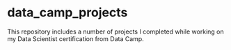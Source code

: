 # data_camp_projects
This repository includes a number of projects I completed while working on my Data Scientist certification from Data Camp. 

